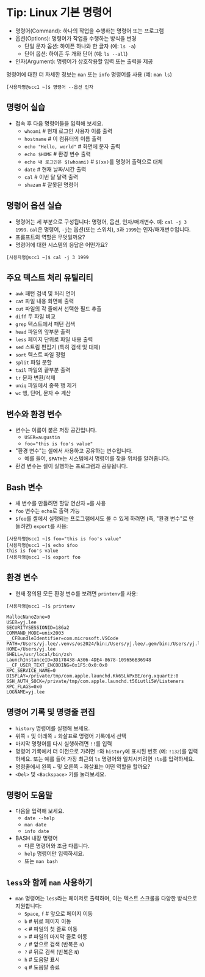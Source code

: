 # Tip: Linux 기본 명령어

- 명령어(Command): 하나의 작업을 수행하는 명령어 또는 프로그램
- 옵션(Options): 명령어가 작업을 수행하는 방식을 변경
  - 단일 문자 옵션: 하이픈 하나와 한 글자 (예: `ls -a`)
  - 단어 옵션: 하이픈 두 개와 단어 (예: `ls --all`)
- 인자(Argument): 명령어가 상호작용할 입력 또는 출력을 제공

명령어에 대한 더 자세한 정보는 `man` 또는 `info` 명령어를 사용 (예: `man ls`)

```
[사용자명@scc1 ~]$ 명령어 --옵션 인자
```

## 명령어 실습

- 접속 후 다음 명령어들을 입력해 보세요.
  - `whoami` # 현재 로그인 사용자 이름 출력
  - `hostname` # 이 컴퓨터의 이름 출력
  - `echo "Hello, world"` # 화면에 문자 출력
  - `echo $HOME` # 환경 변수 출력
  - `echo 내 로그인은 $(whoami)` # `$(xx)`를 명령어 출력으로 대체
  - `date` # 현재 날짜/시간 출력
  - `cal` # 이번 달 달력 출력
  - `shazam` # 잘못된 명령어

## 명령어 옵션 실습

- 명령어는 세 부분으로 구성됩니다: 명령어, 옵션, 인자/매개변수.
  예: `cal -j 3 1999`. `cal`은 명령어, `-j`는 옵션(또는 스위치), `3`과 `1999`는 인자/매개변수입니다.
- 프롬프트의 역할은 무엇일까요?
- 명령어에 대한 시스템의 응답은 어떤가요?

```
[사용자명@scc1 ~]$ cal -j 3 1999
```

## 주요 텍스트 처리 유틸리티

- `awk` 패턴 검색 및 처리 언어
- `cat` 파일 내용 화면에 출력
- `cut` 파일의 각 줄에서 선택한 필드 추출
- `diff` 두 파일 비교
- `grep` 텍스트에서 패턴 검색
- `head` 파일의 앞부분 출력
- `less` 페이지 단위로 파일 내용 출력
- `sed` 스트림 편집기 (특히 검색 및 대체)
- `sort` 텍스트 파일 정렬
- `split` 파일 분할
- `tail` 파일의 끝부분 출력
- `tr` 문자 변환/삭제
- `uniq` 파일에서 중복 행 제거
- `wc` 행, 단어, 문자 수 계산

## 변수와 환경 변수

- 변수는 이름이 붙은 저장 공간입니다.
  - `USER=augustin`
  - `foo="this is foo's value"`
- "환경 변수"는 셸에서 사용하고 공유하는 변수입니다.
  - 예를 들어, `$PATH`는 시스템에서 명령어를 찾을 위치를 알려줍니다.
- 환경 변수는 셸이 실행하는 프로그램과 공유됩니다.

## Bash 변수

- 새 변수를 만들려면 할당 연산자 `=`를 사용
- `foo` 변수는 `echo`로 출력 가능
- `$foo`를 셸에서 실행되는 프로그램에서도 볼 수 있게 하려면 (즉, "환경 변수"로 만들려면) `export`를 사용:

```
[사용자명@scc1 ~]$ foo="this is foo's value"
[사용자명@scc1 ~]$ echo $foo
this is foo's value
[사용자명@scc1 ~]$ export foo
```

## 환경 변수

- 현재 정의된 모든 환경 변수를 보려면 `printenv`를 사용:

```
[사용자명@scc1 ~]$ printenv
```

```
MallocNanoZone=0
USER=yj.lee
SECURITYSESSIONID=186a2
COMMAND_MODE=unix2003
__CFBundleIdentifier=com.microsoft.VSCode
PATH=/Users/yj.lee/.venvs/os2024/bin:/Users/yj.lee/.gem/bin:/Users/yj.lee/.rbenv/shims:/Users/yj.lee/.sdkman/candidates/java/current/bin:/Users/yj.lee/.nvm/versions/node/v20.11.1/bin:/Users/yj.lee/go/bin:/Users/yj.lee/.local/bin:/usr/local/bin:/System/Cryptexes/App/usr/bin:/usr/bin:/bin:/usr/sbin:/sbin:/var/run/com.apple.security.cryptexd/codex.system/bootstrap/usr/local/bin:/var/run/com.apple.security.cryptexd/codex.system/bootstrap/usr/bin:/var/run/com.apple.security.cryptexd/codex.system/bootstrap/usr/appleinternal/bin:/opt/X11/bin:/usr/local/MacGPG2/bin:/Library/TeX/texbin:/Users/yj.lee/.cargo/bin
HOME=/Users/yj.lee
SHELL=/usr/local/bin/zsh
LaunchInstanceID=3D178438-A306-4DE4-8678-109656B36948
__CF_USER_TEXT_ENCODING=0x1F5:0x0:0x0
XPC_SERVICE_NAME=0
DISPLAY=/private/tmp/com.apple.launchd.Kk6SLkPxBE/org.xquartz:0
SSH_AUTH_SOCK=/private/tmp/com.apple.launchd.t56iutli5W/Listeners
XPC_FLAGS=0x0
LOGNAME=yj.lee
```

## 명령어 기록 및 명령줄 편집

- `history` 명령어를 실행해 보세요.
- 위쪽 `↑` 및 아래쪽 `↓` 화살표로 명령어 기록에서 선택
- 마지막 명령어를 다시 실행하려면 `!!`를 입력
- 명령어 기록에서 더 이전으로 가려면 `!`와 `history`에 표시된 번호 (예: `!132`)를 입력하세요. 또는 예를 들어 가장 최근의 `ls` 명령어와 일치시키려면 `!ls`를 입력하세요.
- 명령줄에서 왼쪽 `←` 및 오른쪽 `→` 화살표는 어떤 역할을 할까요?
- `<Del>` 및 `<Backspace>` 키를 눌러보세요.

## 명령어 도움말

- 다음을 입력해 보세요.
  - `date --help`
  - `man date`
  - `info date`
- BASH 내장 명령어
  - 다른 명령어와 조금 다릅니다.
  - `help` 명령어만 입력하세요.
  - 또는 `man bash`

## `less`와 함께 `man` 사용하기

- `man` 명령어는 `less`라는 페이저로 출력하며, 이는 텍스트 스크롤을 다양한 방식으로 지원합니다:
  - `Space`, `f` # 앞으로 페이지 이동
  - `b` # 뒤로 페이지 이동
  - `<` # 파일의 첫 줄로 이동
  - `>` # 파일의 마지막 줄로 이동
  - `/` # 앞으로 검색 (반복은 `n`)
  - `?` # 뒤로 검색 (반복은 `N`)
  - `h` # 도움말 표시
  - `q` # 도움말 종료
